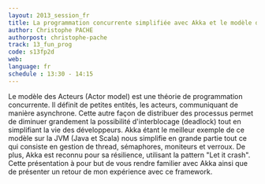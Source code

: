 ```yaml
---
layout: 2013_session_fr
title: La programmation concurrente simplifiée avec Akka et le modèle des Acteurs
author: Christophe PACHE
authorpost: christophe-pache
track: 13_fun_prog
code: s13fp2d
web: 
language: fr
schedule : 13:30 - 14:15
---
```


Le modèle des Acteurs (Actor model) est une théorie de programmation concurrente. 
Il définit de petites entités, les acteurs, communiquant de manière asynchrone. Cette autre façon de distribuer des processus permet de diminuer grandement la possibilité d'interblocage (deadlock) tout en simplifiant la vie des développeurs.
Akka étant le meilleur exemple de ce modèle sur la JVM (Java et Scala) nous simplifie en grande partie tout ce qui consiste en gestion de thread, sémaphores, moniteurs et verroux.
De plus, Akka est reconnu pour sa résilience, utilisant la pattern "Let it crash".
Cette présentation à pour but de vous rendre familier avec Akka ainsi que de présenter un retour de mon expérience avec ce framework.

